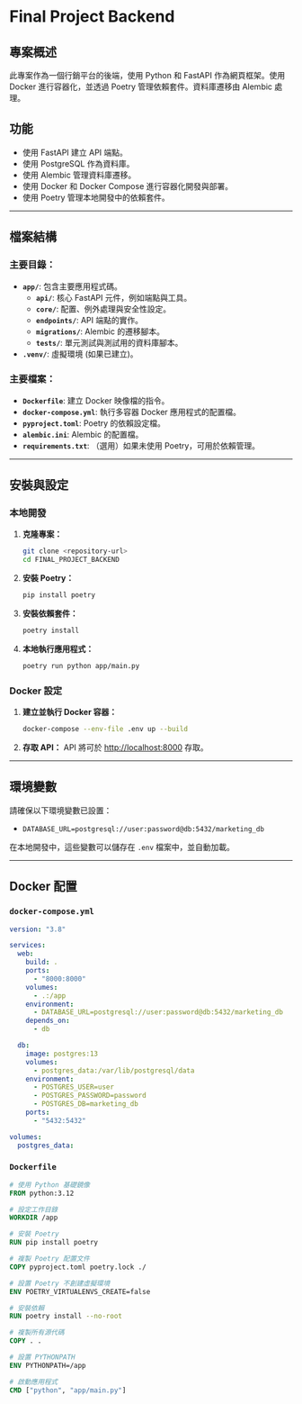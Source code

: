 # Final Project Backend

## 專案概述
此專案作為一個行銷平台的後端，使用 Python 和 FastAPI 作為網頁框架。使用 Docker 進行容器化，並透過 Poetry 管理依賴套件。資料庫遷移由 Alembic 處理。

## 功能
- 使用 FastAPI 建立 API 端點。
- 使用 PostgreSQL 作為資料庫。
- 使用 Alembic 管理資料庫遷移。
- 使用 Docker 和 Docker Compose 進行容器化開發與部署。
- 使用 Poetry 管理本地開發中的依賴套件。

---

## 檔案結構
### 主要目錄：
- **`app/`**: 包含主要應用程式碼。
  - **`api/`**: 核心 FastAPI 元件，例如端點與工具。
  - **`core/`**: 配置、例外處理與安全性設定。
  - **`endpoints/`**: API 端點的實作。
  - **`migrations/`**: Alembic 的遷移腳本。
  - **`tests/`**: 單元測試與測試用的資料庫腳本。
- **`.venv/`**: 虛擬環境 (如果已建立)。

### 主要檔案：
- **`Dockerfile`**: 建立 Docker 映像檔的指令。
- **`docker-compose.yml`**: 執行多容器 Docker 應用程式的配置檔。
- **`pyproject.toml`**: Poetry 的依賴設定檔。
- **`alembic.ini`**: Alembic 的配置檔。
- **`requirements.txt`**: （選用）如果未使用 Poetry，可用於依賴管理。

---

## 安裝與設定
### 本地開發
1. **克隆專案：**
   ```bash
   git clone <repository-url>
   cd FINAL_PROJECT_BACKEND
   ```
2. **安裝 Poetry：**
   ```bash
   pip install poetry
   ```
3. **安裝依賴套件：**
   ```bash
   poetry install
   ```
4. **本地執行應用程式：**
   ```bash
   poetry run python app/main.py
   ```

### Docker 設定
1. **建立並執行 Docker 容器：**
   ```bash
   docker-compose --env-file .env up --build
   ```
2. **存取 API：**
   API 將可於 [http://localhost:8000](http://localhost:8000) 存取。

---

## 環境變數
請確保以下環境變數已設置：
- `DATABASE_URL=postgresql://user:password@db:5432/marketing_db`

在本地開發中，這些變數可以儲存在 `.env` 檔案中，並自動加載。

---

## Docker 配置
### `docker-compose.yml`
```yaml
version: "3.8"

services:
  web:
    build: .
    ports:
      - "8000:8000"
    volumes:
      - .:/app
    environment:
      - DATABASE_URL=postgresql://user:password@db:5432/marketing_db
    depends_on:
      - db

  db:
    image: postgres:13
    volumes:
      - postgres_data:/var/lib/postgresql/data
    environment:
      - POSTGRES_USER=user
      - POSTGRES_PASSWORD=password
      - POSTGRES_DB=marketing_db
    ports:
      - "5432:5432"

volumes:
  postgres_data:
```

### `Dockerfile`
```dockerfile
# 使用 Python 基礎鏡像
FROM python:3.12

# 設定工作目錄
WORKDIR /app

# 安裝 Poetry
RUN pip install poetry

# 複製 Poetry 配置文件
COPY pyproject.toml poetry.lock ./

# 設置 Poetry 不創建虛擬環境
ENV POETRY_VIRTUALENVS_CREATE=false

# 安裝依賴
RUN poetry install --no-root

# 複製所有源代碼
COPY . .

# 設置 PYTHONPATH
ENV PYTHONPATH=/app

# 啟動應用程式
CMD ["python", "app/main.py"]
```


